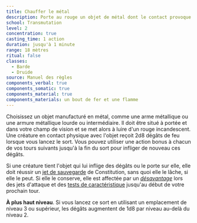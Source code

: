 ```yaml
---
title: Chauffer le métal
description: Porte au rouge un objet de métal dont le contact provoque 2d8 dégâts.
school: Transmutation
level: 2
concentration: true
casting_time: 1 action
duration: jusqu'à 1 minute
range: 18 mètres
ritual: false
classes:
  - Barde
  - Druide
source: Manuel des règles
components_verbal: true
components_somatic: true
components_material: true
components_materials: un bout de fer et une flamme
---
```

Choisissez un objet manufacturé en métal, comme une arme métallique ou une armure métallique lourde ou intermédiaire. Il doit être situé à portée et dans votre champ de vision et se met alors à luire d'un rouge incandescent. Une créature en contact physique avec l'objet reçoit 2d8 dégâts de feu lorsque vous lancez le sort. Vous pouvez utiliser une action bonus à chacun de vos tours suivants jusqu'à la fin du sort pour infliger de nouveau ces dégâts.

Si une créature tient l'objet qui lui inflige des dégâts ou le porte sur elle, elle doit réussir un [jet de sauvegarde](/utiliser-les-caracteristiques/#jets-de-sauvegarde) de Constitution, sans quoi elle le lâche, si elle le peut. Si elle le conserve, elle est affectée par un [_désavantage_](/utiliser-les-caracteristiques/#avantage-et-desavantage) lors des jets d'attaque et des [tests de caractéristique](/utiliser-les-caracteristiques/#tests-de-caracteristique) jusqu'au début de votre prochain tour.

**À plus haut niveau**. Si vous lancez ce sort en utilisant un emplacement de niveau 3 ou supérieur, les dégâts augmentent de 1d8 par niveau au-delà du niveau 2.

